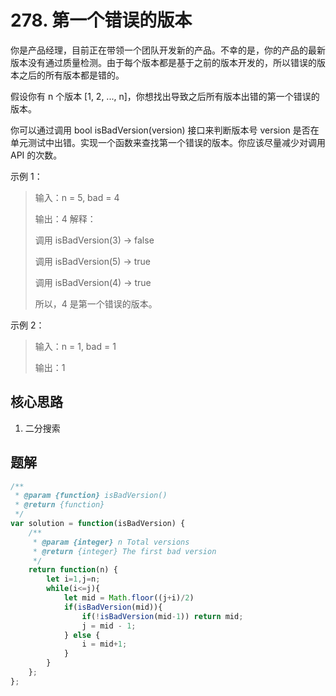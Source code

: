 # 278. 第一个错误的版本
你是产品经理，目前正在带领一个团队开发新的产品。不幸的是，你的产品的最新版本没有通过质量检测。由于每个版本都是基于之前的版本开发的，所以错误的版本之后的所有版本都是错的。

假设你有 n 个版本 [1, 2, ..., n]，你想找出导致之后所有版本出错的第一个错误的版本。

你可以通过调用 bool isBadVersion(version) 接口来判断版本号 version 是否在单元测试中出错。实现一个函数来查找第一个错误的版本。你应该尽量减少对调用 API 的次数。

示例 1：

> 输入：n = 5, bad = 4
> 
> 输出：4
> 解释：
> 
> 调用 isBadVersion(3) -> false 
> 
> 调用 isBadVersion(5) -> true 
> 
> 调用 isBadVersion(4) -> true
> 
> 所以，4 是第一个错误的版本。


示例 2：

> 输入：n = 1, bad = 1
> 
> 输出：1

## 核心思路
1. 二分搜索

## 题解
```js
/**
 * @param {function} isBadVersion()
 * @return {function}
 */
var solution = function(isBadVersion) {
    /**
     * @param {integer} n Total versions
     * @return {integer} The first bad version
     */
    return function(n) {
        let i=1,j=n;
        while(i<=j){
            let mid = Math.floor((j+i)/2)
            if(isBadVersion(mid)){
                if(!isBadVersion(mid-1)) return mid;
                j = mid - 1;
            } else {
                i = mid+1;
            }
        }
    };
};
```
